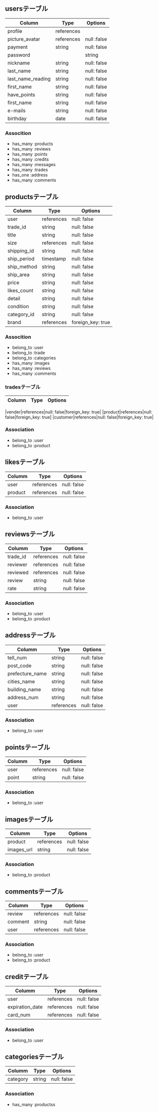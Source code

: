 
## usersテーブル 
|Column|Type|Options|
|------|----|-------|
|profile|references||null: false|
|picture_avatar|references|null :false|
|payment|string|null: false|
|password||string|null: false|
|nickname|string|null: false|
|last_name|string|null: false|
|last_name_reading|string|null: false|
|first_name|string|null: false|
|have_points|string|null: false|
|first_name|string|null: false|
|e-mails|string|null: false|
|birthday|date|null: false|

### Assocition

- has_many :products
- has_many :reviews
- has_many :points
- has_many :credits
- has_many :messages
- has_many :trades
- has_one :address
- has_many :comments

## productsテーブル

|Column|Type|Options|
|------|----|-------|
|user|references|null: false|foreign_key: true|
|trade_id|string|null: false|
|title|string|null: false|
|size|references|null: false|foreign_key: true|
|shipping_id|string|null: false|
|ship_period|timestamp|null: false|
|ship_method|string|null: false|
|ship_area|string|null: false|
|price|string|null: false|
|likes_count|string|null: false|
|detail|string|null: false|
|condition|string|null: false|
|category_id|string|null: false|
|brand|references|foreign_key: true|

### Assocition

- belong_to :user
- belong_to :trade
- belong_to :categories
- has_many :images
- has_many :reviews
- has_many :comments

### tradesテーブル

|Column|Type|Options|
|------|----|-------|

|vender|references|null: false|foreign_key: true|
|product|references|null: false|foreign_key: true|
|customer|references|null: false|foreign_key: true|

### Association

- belong_to :user
- belong_to :product

##  likesテーブル

|Columm|Type|Options|
|------|----|-------|
|user|references|null: false|foreign_key: true|
|product|references|null: false|foreign_key: true|

### Association

 - belong_to :user

## reviewsテーブル

|Columm|Type|Options|
|------|----|-------|
|trade_id|references|null: false|foreign_key: true|
|reviewer|references|null: false|foreign_key: true|
|reviewed|references|null: false|foreign_key: true|
|review|string|null: false|
|rate|string|null: false|

### Association

 - belong_to :user
 - belong_to :product

## addressテーブル

|Columm|Type|Options|
|------|----|-------|
|tell_num|string|null: false|
|post_code|string|null: false|
|prefecture_name|string|null: false|
|cities_name|string|null: false|
|building_name|string|null: false|
|address_num|string|null: false|
|user|references|null: false|foreign_key: true|

### Association

 - belong_to :user

## pointsテーブル

|Columm|Type|Options|
|------|----|-------|
|user|references|null: false|foreign_key: true|
|point|string|null: false|

### Association

 - belong_to :user

## imagesテーブル

|Columm|Type|Options|
|------|----|-------|
|product|references|null: false|foreign_key: true|
|images_url|string|null: false|

### Association

 - belong_to :product

## commentsテーブル

|Columm|Type|Options|
|------|----|-------|
|review|references|null: false|foreign_key: true|
|comment|string|null: false|
|user|references|null: false|foreign_key: true|

### Association

 - belong_to :user
 - belong_to :product

## creditテーブル

|Columm|Type|Options|
|------|----|-------|
|user|references|null: false|foreign_key: true|
|expiration_date|references|null: false|foreign_key: true|
|card_num|references|null: false|foreign_key: true|

### Association

 - belong_to :user

## categoriesテーブル

|Columm|Type|Options|
|------|----|-------|
|category|string|null: false|

### Association

 - has_many :productss
















